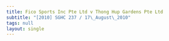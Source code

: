 ```yaml
---
title: Fico Sports Inc Pte Ltd v Thong Hup Gardens Pte Ltd
subtitle: "[2010] SGHC 237 / 17\_August\_2010"
tags: null
layout: single
---
```


